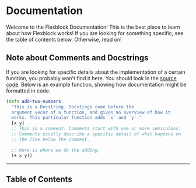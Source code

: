 # Documentation

Welcome to the Flexblock Documentation! This is the best place to
learn about how Flexblock works! If you are looking for something
specific, see the table of contents below. Otherwise, read on!

## Note about Comments and Docstrings

If you are looking for specific details about the implementation of a
certain function, you probably won't find it here. You should look in
the [source code](/src). Below is an example function, showing how
documentation might be formatted in code.

``` clojure
(defn add-two-numbers
  "This is a Docstring. Docstings come before the
  argument vecor of a function, and gives an overview of how it
  works. This particular function adds `x` and `y`."
  [x y]
  ;; This is a comment. Comments start with one or more semicolons.
  ;; Comments usually describe a specific detail of what happens on
  ;; the line below the comment.

  ;; Here is where we do the adding.
  (+ x y))
  ```

  ----

  ## Table of Contents
